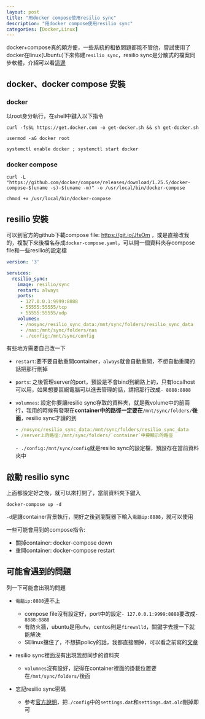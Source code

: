 ```yaml
---
layout: post
title: "用docker compose使用resilio sync"
description: "用docker compose使用resilio sync"
categories: [Docker,Linux]
---
```


docker+compose真的頗方便，一些系統的相依問題都能不管他，嘗試使用了docker在linux(Ubuntu)下來佈建`resilio sync`，resilio sync是分散式的檔案同步軟體，介紹可以看[這邊](https://mobileai.net/2017/02/13/resilio-sync/)

<!--more-->
## docker、docker compose 安裝
### docker
以root身分執行，在shell中鍵入以下指令
```
curl -fsSL https://get.docker.com -o get-docker.sh && sh get-docker.sh

usermod -aG docker root

systemctl enable docker ; systemctl start docker
```
### docker compose
```
curl -L "https://github.com/docker/compose/releases/download/1.25.5/docker-compose-$(uname -s)-$(uname -m)" -o /usr/local/bin/docker-compose

chmod +x /usr/local/bin/docker-compose
```
## resilio 安裝
可以到官方的github下載compose file: <https://git.io/JfsOm> ，或是直接改我的，複製下來後檔名存成`docker-compose.yaml`，可以開一個資料夾存compose file和一些resilio的設定檔
```yaml
version: '3'

services:
  resilio_sync:
    image: resilio/sync
    restart: always
    ports:
     - 127.0.0.1:9999:8888
     - 55555:55555/tcp
     - 55555:55555/udp     
    volumes:
     - /nosync/resilio_sync_data:/mnt/sync/folders/resilio_sync_data      
     - /nas:/mnt/sync/folders/nas
     - ./config:/mnt/sync/config

```
有些地方需要自己改一下
* `restart`:要不要自動重開container，`always`就會自動重開，不想自動重開的話把那行刪掉
  
* `ports`: 之後管理server的port，預設是不會bind到網路上的，只有localhost可以用，如果想要區網電腦可以進去管理的話，請把那行改成`- 8888:8888`
  
* `volumnes`: 設定你要讓resilio sync存取的資料夾，就是我volume中的前兩行，我用的時候有發現在**container中的路徑一定要在**`/mnt/sync/folders/`**後面**，resilio sync才讀的到
  
  ```yaml
  - /nosync/resilio_sync_data:/mnt/sync/folders/resilio_sync_data
  - /server上的路徑:/mnt/sync/folders/`container`中要顯示的路徑
  ```
  `- ./config:/mnt/sync/config`就是resilio sync的設定檔，預設存在當前資料夾中

## 啟動 resilio sync
上面都設定好之後，就可以來打開了，當前資料夾下鍵入

```
docker-compose up -d
```

`-d`是讓container背景執行，開好之後到瀏覽器下輸入`電腦ip:8888`，就可以使用

一些可能會用到的compose指令:
* 關掉container: docker-compose down
* 重開container: docker-compose restart

## 可能會遇到的問題
列一下可能會出現的問題
* `電腦ip:8888`連不上
  * compose file沒有設定好，port中的設定`- 127.0.0.1:9999:8888`要改成`- 8888:8888`
  * 有防火牆，ubuntu是用`ufw`，centos則是`firewalld`，關鍵字去搜一下就能解決
  * SElinux擋住了，不想搞policy的話，我都直接關掉，可以看之前寫的[文章](https://blog.allmwh.org/2019-05/wordpress-update-issue-centos7/)
                   
* resilio sync裡面沒有出現我想同步的資料夾
  * `volumnes`沒有設好，記得在container裡面的掛載位置要在`/mnt/sync/folders/`後面
                    
* 忘記resilio sync密碼
  * 參考[官方說明](https://help.resilio.com/hc/en-us/articles/205450295-How-do-I-reset-my-WebUI-password-)，把`./config`中的`settings.dat`和`settings.dat.old`刪掉即可

